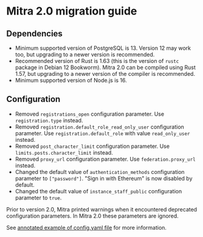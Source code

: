 # Mitra 2.0 migration guide

## Dependencies

- Minimum supported version of PostgreSQL is 13. Version 12 may work too, but upgrading to a newer version is recommended.
- Recommended version of Rust is 1.63 (this is the version of `rustc` package in Debian 12 Bookworm). Mitra 2.0 can be compiled using Rust 1.57, but upgrading to a newer version of the compiler is recommended.
- Minimum supported version of Node.js is 16.

## Configuration

- Removed `registrations_open` configuration parameter. Use `registration.type` instead.
- Removed `registration.default_role_read_only_user` configuration parameter. Use `registration.default_role` with value `read_only_user` instead.
- Removed `post_character_limit` configuration parameter. Use `limits.posts.character_limit` instead.
- Removed `proxy_url` configuration parameter. Use `federation.proxy_url` instead.
- Changed the default value of `authentication_methods` configuration parameter to `["password"]`. "Sign in with Ethereum" is now disabled by default.
- Changed the default value of `instance_staff_public` configuration parameter to `true`.

Prior to version 2.0, Mitra printed warnings when it encountered deprecated configuration parameters. In Mitra 2.0 these parameters are ignored.

See [annotated example of config.yaml file](../contrib/mitra_config.yaml) for more information.

